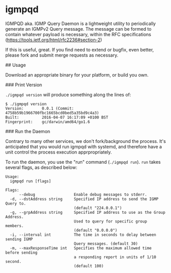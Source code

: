 # igmpqd

IGMPQD aka. IGMP Query Daemon is a lightweight utility to periodically generate an IGMPv2 Query message. The message can be formed to contain whatever payload is necessary, within the RFC specifications (https://tools.ietf.org/html/rfc2236#section-2)

If this is useful, great. If you find need to extend or bugfix, even better, please fork and submit merge requests as necessary.

## Usage

Download an appropriate binary for your platform, or build you own.

### Print Version

`./igmpqd version` will produce something along the lines of:

```
$ ./igmpqd version
Version:        0.0.1 (Commit: 4758b59b1966700fbc1665bcd0bed5a35bd9c4a3)
Built:          2016-04-07 16:17:09 +0100 BST
Fingerprint:    gc/darwin/amd64/go1.6
```

### Run the Daemon

Contrary to many other services, we don't fork/background the process. It's anticipated that you would run igmpqd with systemd, and therefore have a unit control the process execution apprpropriately.

To run the daemon, you use the "run" command (`./igmpqd run`). `run` takes several flags, as described below:

```
Usage:
  igmpqd run [flags]

Flags:
      --debug                 Enable debug messages to stderr.
  -d, --dstAddress string     Specified IP address to send the IGMP Query to.
                              (default "224.0.0.1")
  -g, --grpAddress string     Specified IP address to use as the Group Address.
                              Used to query for specific group members.
                              (default "0.0.0.0")
  -i, --interval int          The time in seconds to delay between sending IGMP
                              Query messages. (default 30)
  -m, --maxResponseTime int   Specifies the maximum allowed time before sending
                              a responding report in units of 1/10 second.
                              (default 100)
  ```

